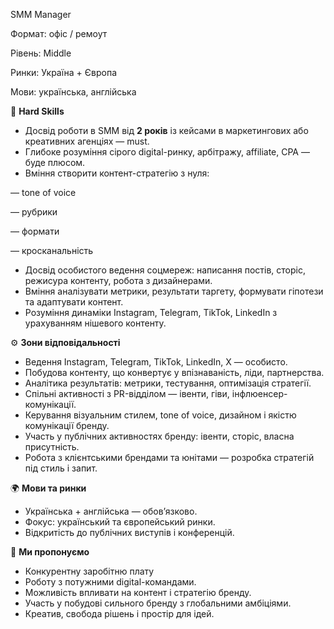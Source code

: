 SMM Manager

Формат: офіс / ремоут

Рівень: Middle

Ринки: Україна + Європа

Мови: українська, англійська

🧩 **Hard Skills**

  * Досвід роботи в SMM від **2 років** із кейсами в маркетингових або креативних агенціях — must.
  * Глибоке розуміння сірого digital-ринку, арбітражу, affiliate, CPA — буде плюсом.
  * Вміння створити контент-стратегію з нуля:

— tone of voice

— рубрики

— формати

— кросканальність

  * Досвід особистого ведення соцмереж: написання постів, сторіс, режисура контенту, робота з дизайнерами.
  * Вміння аналізувати метрики, результати таргету, формувати гіпотези та адаптувати контент.
  * Розуміння динаміки Instagram, Telegram, TikTok, LinkedIn з урахуванням нішевого контенту.

⚙️ **Зони відповідальності**

  * Ведення Instagram, Telegram, TikTok, LinkedIn, X — особисто.
  * Побудова контенту, що конвертує у впізнаваність, ліди, партнерства.
  * Аналітика результатів: метрики, тестування, оптимізація стратегії.
  * Спільні активності з PR-відділом — івенти, гіви, інфлюенсер-комунікації.
  * Керування візуальним стилем, tone of voice, дизайном і якістю комунікації бренду.
  * Участь у публічних активностях бренду: івенти, сторіс, власна присутність.
  * Робота з клієнтськими брендами та юнітами — розробка стратегій під стиль і запит.

🌍 **Мови та ринки**

  * Українська + англійська — обов’язково.
  * Фокус: український та європейський ринки.
  * Відкритість до публічних виступів і конференцій.

💼 **Ми пропонуємо**

  * Конкурентну заробітню плату
  * Роботу з потужними digital-командами.
  * Можливість впливати на контент і стратегію бренду.
  * Участь у побудові сильного бренду з глобальними амбіціями.
  * Креатив, свобода рішень і простір для ідей.